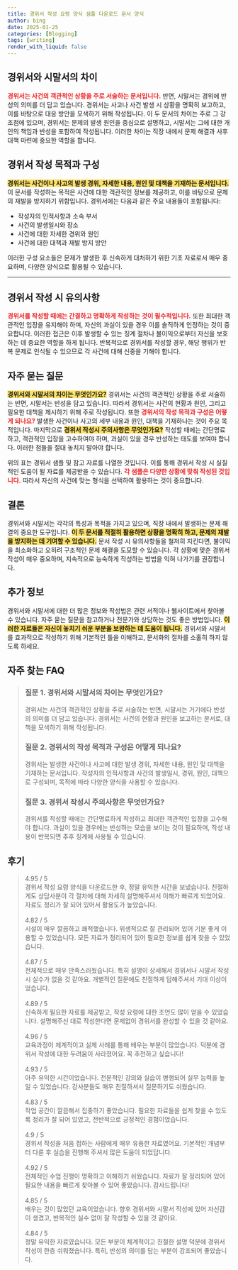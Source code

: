 ```yaml
---
title: 경위서 작성 요령 양식 샘플 다운로드 문서 양식
author: bing
date: 2025-01-25
categories: [Blogging]
tags: [writing]
render_with_liquid: false
---
```



<h2 id='경위서와 시말서의 차이'>경위서와 시말서의 차이</h2>

<p><b><span style="color: #ee2323;">경위서는 사건의 객관적인 상황을 주로 서술하는 문서입니다.</span></b> 반면, 시말서는 경위에 반성의 의미를 더 담고 있습니다. 경위서는 사고나 사건 발생 시 상황을 명확히 보고하고, 이를 바탕으로 대응 방안을 모색하기 위해 작성됩니다. 이 두 문서의 차이는 주로 그 강조점에 있으며, 경위서는 문제의 발생 원인을 중심으로 설명하고, 시말서는 그에 대한 개인의 책임과 반성을 포함하여 작성됩니다. 이러한 차이는 직장 내에서 문제 해결과 사후 대책 마련에 중요한 역할을 합니다.</p>

<h2 id='경위서 작성 목적과 구성'>경위서 작성 목적과 구성</h2>

<p><b><span style="background-color: #ffe066;">경위서는 사건이나 사고의 발생 경위, 자세한 내용, 원인 및 대책을 기재하는 문서입니다.</span></b> 이 문서를 작성하는 목적은 사건에 대한 객관적인 정보를 제공하고, 이를 바탕으로 문제의 재발을 방지하기 위함입니다. 경위서에는 다음과 같은 주요 내용들이 포함됩니다:</p>

<ul>
    <li >작성자의 인적사항과 소속 부서</li>
    <li >사건의 발생일시와 장소</li>
    <li >사건에 대한 자세한 경위와 원인</li>
    <li >사건에 대한 대책과 재발 방지 방안</li>
</ul>

<p>이러한 구성 요소들은 문제가 발생한 후 신속하게 대처하기 위한 기초 자료로서 매우 중요하며, 다양한 양식으로 활용될 수 있습니다.</p>

<hr />

<h2 id='경위서 작성 시 유의사항'>경위서 작성 시 유의사항</h2>

<p><b><span style="color: #ee2323;">경위서를 작성할 때에는 간결하고 명확하게 작성하는 것이 필수적입니다.</span></b> 또한 최대한 객관적인 입장을 유지해야 하며, 자신의 과실이 있을 경우 이를 솔직하게 인정하는 것이 중요합니다. 이러한 접근은 이후 발생할 수 있는 징계 절차나 불이익으로부터 자신을 보호하는 데 중요한 역할을 하게 됩니다. 반복적으로 경위서를 작성할 경우, 해당 행위가 반복 문제로 인식될 수 있으므로 각 사건에 대해 신중을 기해야 합니다.</p>

<h2 id='자주 묻는 질문'>자주 묻는 질문</h2>

<p><b><span style="background-color: #ffe066;">경위서와 시말서의 차이는 무엇인가요?</span></b> 경위서는 사건의 객관적인 상황을 주로 서술하는 반면, 시말서는 반성을 담고 있습니다. 따라서 경위서는 사건의 현황과 원인, 그리고 필요한 대책을 제시하기 위해 주로 작성됩니다. 또한 <b><span style="color: #ee2323;">경위서의 작성 목적과 구성은 어떻게 되나요?</span></b> 발생한 사건이나 사고의 세부 내용과 원인, 대책을 기재하나는 것이 주요 목적입니다. 마지막으로 <b><span style="background-color: #ffe066;">경위서 작성시 주의사항은 무엇인가요?</span></b> 작성할 때에는 간단명료하고, 객관적인 입장을 고수하여야 하며, 과실이 있을 경우 반성하는 태도를 보여야 합니다. 이러한 점들을 절대 놓치지 말아야 합니다.</p>

<p>위의 표는 경위서 샘플 및 참고 자료를 나열한 것입니다. 이를 통해 경위서 작성 시 실질적인 도움이 될 자료를 제공받을 수 있습니다. <b><span style="color: #ee2323;">각 샘플은 다양한 상황에 맞춰 작성된 것입니다.</span></b> 따라서 자신의 사건에 맞는 형식을 선택하여 활용하는 것이 중요합니다.</p>

<h2 id='결론'>결론</h2>

<p>경위서와 시말서는 각각의 특성과 목적을 가지고 있으며, 직장 내에서 발생하는 문제 해결의 중요한 도구입니다. <b><span style="background-color: #ffe066;">이 두 문서를 적절히 활용하면 상황을 명확히 하고, 문제의 재발을 방지하는 데 기여할 수 있습니다.</span></b> 문서 작성 시 유의사항들을 철저히 지킨다면, 불이익을 최소화하고 오히려 구조적인 문제 해결을 도모할 수 있습니다. 각 상황에 맞춘 경위서 작성이 매우 중요하며, 지속적으로 능숙하게 작성하는 방법을 익혀 나가기를 권장합니다.</p>

<h2 id='추가 정보'>추가 정보</h2>

<p>경위서와 시말서에 대한 더 많은 정보와 작성법은 관련 서적이나 웹사이트에서 찾아볼 수 있습니다. 자주 묻는 질문을 참고하거나 전문가와 상담하는 것도 좋은 방법입니다. <b><span style="background-color: #ffe066;">이러한 자료들은 자신이 놓치기 쉬운 부분을 보완하는 데 도움이 됩니다.</span></b> 경위서와 시말서를 효과적으로 작성하기 위해 기본적인 틀을 이해하고, 문서화의 절차를 소홀히 하지 않도록 하세요.</p>


<h2 id='자주_찾는_FAQ'>자주 찾는 FAQ</h2>
<div itemscope="" itemtype="https://schema.org/FAQPage"> 
<blockquote> 
<div itemscope="" itemprop="mainEntity" itemtype="https://schema.org/Question"> 
<h3 itemprop="name">질문 1. 경위서와 시말서의 차이는 무엇인가요?</h3> 
<div itemscope="" itemprop="acceptedAnswer" itemtype="https://schema.org/Answer"> 
<span itemprop="text"> 
<p>경위서는 사건의 객관적인 상황을 주로 서술하는 반면, 시말서는 거기에다 반성의 의미를 더 담고 있습니다. 경위서는 사건의 현황과 원인을 보고하는 문서로, 대책을 모색하기 위해 작성됩니다.</p> 
</span> 
</div> 
</div> 

<div itemscope="" itemprop="mainEntity" itemtype="https://schema.org/Question"> 
<h3 itemprop="name">질문 2. 경위서의 작성 목적과 구성은 어떻게 되나요?</h3> 
<div itemscope="" itemprop="acceptedAnswer" itemtype="https://schema.org/Answer"> 
<span itemprop="text"> 
<p>경위서는 발생한 사건이나 사고에 대한 발생 경위, 자세한 내용, 원인 및 대책을 기재하는 문서입니다. 작성자의 인적사항과 사건의 발생일시, 경위, 원인, 대책으로 구성되며, 목적에 따라 다양한 양식을 사용할 수 있습니다.</p> 
</span> 
</div> 
</div> 

<div itemscope="" itemprop="mainEntity" itemtype="https://schema.org/Question"> 
<h3 itemprop="name">질문 3. 경위서 작성시 주의사항은 무엇인가요?</h3> 
<div itemscope="" itemprop="acceptedAnswer" itemtype="https://schema.org/Answer"> 
<span itemprop="text"> 
<p>경위서를 작성할 때에는 간단명료하게 작성하고 최대한 객관적인 입장을 고수해야 합니다. 과실이 있을 경우에는 반성하는 모습을 보이는 것이 필요하며, 작성 내용이 반복되면 추후 징계에 사용될 수 있습니다.</p> 
</span> 
</div> 
</div> 
</blockquote> 
</div>
<h2 id='후기'>후기</h2>
<div itemscope itemtype="https://schema.org/Product">
  <blockquote>
  <div itemprop="review" itemscope itemtype="https://schema.org/Review">
      <div itemprop="reviewRating" itemscope itemtype="https://schema.org/Rating"> <span itemprop="ratingValue">4.95</span> / <span itemprop="bestRating">5</span> </div>
      <span itemprop="reviewBody">경위서 작성 요령 양식을 다운로드한 후, 정말 유익한 시간을 보냈습니다. 친절하게도 상담사분이 각 절차에 대해 자세히 설명해주셔서 이해가 빠르게 되었어요. 자료도 정리가 잘 되어 있어서 활용도가 높았습니다.</span>
  </div>
  <br>
  <div itemprop="review" itemscope itemtype="https://schema.org/Review">
      <div itemprop="reviewRating" itemscope itemtype="https://schema.org/Rating"> <span itemprop="ratingValue">4.82</span> / <span itemprop="bestRating">5</span> </div>
      <span itemprop="reviewBody">시설이 매우 깔끔하고 쾌적했습니다. 위생적으로 잘 관리되어 있어 기분 좋게 이용할 수 있었습니다. 모든 자료가 정리되어 있어 필요한 정보를 쉽게 찾을 수 있었습니다.</span>
  </div>
  <br>
  <div itemprop="review" itemscope itemtype="https://schema.org/Review">
      <div itemprop="reviewRating" itemscope itemtype="https://schema.org/Rating"> <span itemprop="ratingValue">4.87</span> / <span itemprop="bestRating">5</span> </div>
      <span itemprop="reviewBody">전체적으로 매우 만족스러웠습니다. 특히 설명이 상세해서 경위서나 시말서 작성 시 실수가 없을 것 같아요. 개별적인 질문에도 친절하게 답해주셔서 기대 이상이었습니다.</span>
  </div>
  <br>
  <div itemprop="review" itemscope itemtype="https://schema.org/Review">
      <div itemprop="reviewRating" itemscope itemtype="https://schema.org/Rating"> <span itemprop="ratingValue">4.89</span> / <span itemprop="bestRating">5</span> </div>
      <span itemprop="reviewBody">신속하게 필요한 자료를 제공받고, 작성 요령에 대한 조언도 많이 얻을 수 있었습니다. 설명해주신 대로 작성한다면 문제없이 경위서를 완성할 수 있을 것 같아요.</span>
  </div>
  <br>
  <div itemprop="review" itemscope itemtype="https://schema.org/Review">
      <div itemprop="reviewRating" itemscope itemtype="https://schema.org/Rating"> <span itemprop="ratingValue">4.96</span> / <span itemprop="bestRating">5</span> </div>
      <span itemprop="reviewBody">교육과정이 체계적이고 실제 사례를 통해 배우는 부분이 많았습니다. 덕분에 경위서 작성에 대한 두려움이 사라졌어요. 꼭 추천하고 싶습니다!</span>
  </div>
  <br>
  <div itemprop="review" itemscope itemtype="https://schema.org/Review">
      <div itemprop="reviewRating" itemscope itemtype="https://schema.org/Rating"> <span itemprop="ratingValue">4.93</span> / <span itemprop="bestRating">5</span> </div>
      <span itemprop="reviewBody">아주 유익한 시간이었습니다. 전문적인 강의와 실습이 병행되어 실무 능력을 높일 수 있었습니다. 강사분들도 매우 친절하셔서 질문하기도 쉬웠습니다.</span>
  </div>
  <br>
  <div itemprop="review" itemscope itemtype="https://schema.org/Review">
      <div itemprop="reviewRating" itemscope itemtype="https://schema.org/Rating"> <span itemprop="ratingValue">4.83</span> / <span itemprop="bestRating">5</span> </div>
      <span itemprop="reviewBody">작업 공간이 깔끔해서 집중하기 좋았습니다. 필요한 자료들을 쉽게 찾을 수 있도록 정리가 잘 되어 있었고, 전반적으로 긍정적인 경험이었습니다.</span>
  </div>
  <br>
  <div itemprop="review" itemscope itemtype="https://schema.org/Review">
      <div itemprop="reviewRating" itemscope itemtype="https://schema.org/Rating"> <span itemprop="ratingValue">4.9</span> / <span itemprop="bestRating">5</span> </div>
      <span itemprop="reviewBody">경위서 작성을 처음 접하는 사람에게 매우 유용한 자료였어요. 기본적인 개념부터 다룬 후 실습을 진행해 주셔서 많은 도움이 되었답니다.</span>
  </div>
  <br>
  <div itemprop="review" itemscope itemtype="https://schema.org/Review">
      <div itemprop="reviewRating" itemscope itemtype="https://schema.org/Rating"> <span itemprop="ratingValue">4.92</span> / <span itemprop="bestRating">5</span> </div>
      <span itemprop="reviewBody">전체적인 수업 진행이 명확하고 이해하기 쉬웠습니다. 자료가 잘 정리되어 있어 필요한 내용을 빠르게 찾아볼 수 있어 좋았습니다. 감사드립니다!</span>
  </div>
  <br>
  <div itemprop="review" itemscope itemtype="https://schema.org/Review">
      <div itemprop="reviewRating" itemscope itemtype="https://schema.org/Rating"> <span itemprop="ratingValue">4.85</span> / <span itemprop="bestRating">5</span> </div>
      <span itemprop="reviewBody">배우는 것이 많았던 교육이었습니다. 향후 경위서와 시말서 작성에 있어 자신감이 생겼고, 반복적인 실수 없이 잘 작성할 수 있을 것 같아요.</span>
  </div>
  <br>
  <div itemprop="review" itemscope itemtype="https://schema.org/Review">
      <div itemprop="reviewRating" itemscope itemtype="https://schema.org/Rating"> <span itemprop="ratingValue">4.84</span> / <span itemprop="bestRating">5</span> </div>
      <span itemprop="reviewBody">정말 유익한 자료였습니다. 모든 부분이 체계적이고 친절한 설명 덕분에 경위서 작성이 한층 쉬워졌습니다. 특히, 반성의 의미를 담는 부분이 강조되어 좋았습니다.</span>
  </div>
  </blockquote>
</div>
